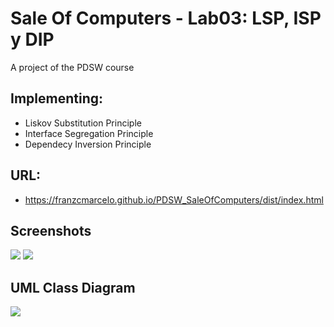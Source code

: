 # Sale Of Computers - Lab03: LSP, ISP y DIP
A project of the PDSW course

## Implementing:
- Liskov Substitution Principle
- Interface Segregation Principle
- Dependecy Inversion Principle

## URL:
- https://franzcmarcelo.github.io/PDSW_SaleOfComputers/dist/index.html

## Screenshots
![](https://i.imgur.com/DSmWI6G.png)
![](https://i.imgur.com/lHrSNmF.png)

## UML Class Diagram

![](https://i.imgur.com/kkIzSd3.png)
